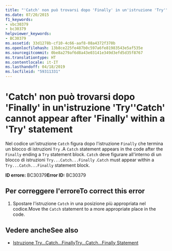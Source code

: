 ```yaml
---
title: "'Catch' non può trovarsi dopo 'Finally' in un'istruzione 'Try'"
ms.date: 07/20/2015
f1_keywords:
- vbc30379
- bc30379
helpviewer_keywords:
- BC30379
ms.assetid: 33d1278b-cf10-4c66-aaf8-08a4372f370b
ms.openlocfilehash: 13b8ce225fe487b0c597a6fe81983543e5af535e
ms.sourcegitcommit: 0be8a279af6d8a43e03141e349d3efd5d35f8767
ms.translationtype: HT
ms.contentlocale: it-IT
ms.lasthandoff: 04/18/2019
ms.locfileid: "59311331"
---
```

# <a name="catch-cannot-appear-after-finally-within-a-try-statement"></a><span data-ttu-id="8d010-102">'Catch' non può trovarsi dopo 'Finally' in un'istruzione 'Try'</span><span class="sxs-lookup"><span data-stu-id="8d010-102">'Catch' cannot appear after 'Finally' within a 'Try' statement</span></span>
<span data-ttu-id="8d010-103">Nel codice un'istruzione `Catch` figura dopo l'istruzione `Finally` che termina un blocco di istruzioni `Try` .</span><span class="sxs-lookup"><span data-stu-id="8d010-103">A `Catch` statement appears in the code after the `Finally` ending a `Try` statement block.</span></span> <span data-ttu-id="8d010-104">`Catch` deve figurare all'interno di un blocco di istruzioni `Try...Catch...Finally` .</span><span class="sxs-lookup"><span data-stu-id="8d010-104">`Catch` must appear within a `Try...Catch...Finally` statement block.</span></span>  
  
 <span data-ttu-id="8d010-105">**ID errore:** BC30379</span><span class="sxs-lookup"><span data-stu-id="8d010-105">**Error ID:** BC30379</span></span>  
  
## <a name="to-correct-this-error"></a><span data-ttu-id="8d010-106">Per correggere l'errore</span><span class="sxs-lookup"><span data-stu-id="8d010-106">To correct this error</span></span>  
  
1. <span data-ttu-id="8d010-107">Spostare l'istruzione `Catch` in una posizione più appropriata nel codice.</span><span class="sxs-lookup"><span data-stu-id="8d010-107">Move the `Catch` statement to a more appropriate place in the code.</span></span>  
  
## <a name="see-also"></a><span data-ttu-id="8d010-108">Vedere anche</span><span class="sxs-lookup"><span data-stu-id="8d010-108">See also</span></span>

- [<span data-ttu-id="8d010-109">Istruzione Try...Catch...Finally</span><span class="sxs-lookup"><span data-stu-id="8d010-109">Try...Catch...Finally Statement</span></span>](../../visual-basic/language-reference/statements/try-catch-finally-statement.md)

